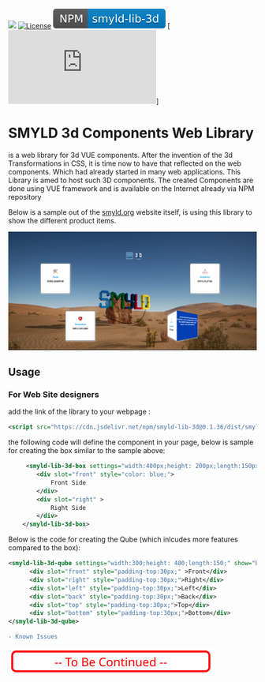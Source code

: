 [![](https://data.jsdelivr.com/v1/package/npm/smyld-lib-3d/badge)](https://www.jsdelivr.com/package/npm/smyld-lib-3d)
[![License](https://img.shields.io/badge/License-Apache%202.0-yellowgreen.svg)](https://github.com/MFjamil/smyld-lib-3d/blob/master/LICENSE)
[<img src="docs/npm_badge.svg">](https://www.npmjs.com/package/smyld-lib-3d)
[![](https://cdn.jsdelivr.net/npm/smyld-md@1.0.0/main.min.js?TTTEETTTOOO)]

# SMYLD 3d Components Web Library 
is a web library for 3d VUE components. After the invention of the 3d Transformations in CSS, it is time now to have that reflected on the web components. Which had already started in many web applications. This Library is amed to host such 3D components. The created Components are done using VUE framework and is available on the Internet already via NPM repository 

Below is a sample out of the [smyld.org](http://www.smyld.org)  website itself, is using this library to show the different product items.



![Library Box usage - from smyld.org site](docs/smyld_page_sample_box_1.png)


## Usage
### For Web Site designers
add the link of the library to your webpage :

```xml
<script src="https://cdn.jsdelivr.net/npm/smyld-lib-3d@0.1.36/dist/smyld-lib-3d.min.js"></script>
```

the following code will define the component in your page, below is sample for creating the box similar to the sample above:
```xml
     <smyld-lib-3d-box settings="width:400px;height: 200px;length:150px;bg-front:red;">
        <div slot="front" style="color: blue;">
            Front Side
        </div>
        <div slot="right" >
            Right Side
        </div>
    </smyld-lib-3d-box>
```
Below is the code for creating the Qube (which inlcudes more features compared to the box):

```xml
<smyld-lib-3d-qube settings="width:300;height: 400;length:150;" show="back" >
      <div slot="front" style="padding-top:30px;" >Front</div>
      <div slot="right" style="padding-top:30px;">Right</div>
      <div slot="left" style="padding-top:30px;">Left</div>
      <div slot="back" style="padding-top:30px;">Back</div>
      <div slot="top" style="padding-top:30px;">Top</div>
      <div slot="bottom" style="padding-top:30px;">Bottom</div>
</smyld-lib-3d-qube>
```
```diff
- Known Issues
```
 ![To be Continuetewerw](docs/svg/toContinue.svg)


